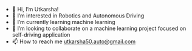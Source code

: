 - 👋 Hi, I’m Utkarsha!
- 👀 I’m interested in Robotics and Autonomous Driving
- 🌱 I’m currently learning machine learning
- 💞️ I’m looking to collaborate on a machine learning project focused on self-driving application
- 📫 How to reach me utkarsha50.auto@gmail.com

<!---
uchaudh/uchaudh is a ✨ special ✨ repository because its `README.md` (this file) appears on your GitHub profile.
You can click the Preview link to take a look at your changes.
--->
